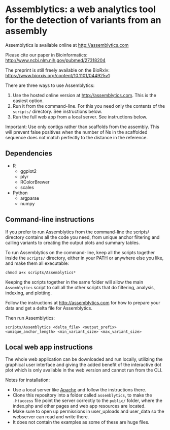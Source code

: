 # Assemblytics: a web analytics tool for the detection of variants from an assembly 

Assemblytics is available online at http://assemblytics.com

Please cite our paper in Bioinformatics: http://www.ncbi.nlm.nih.gov/pubmed/27318204

The preprint is still freely available on the BioRxiv: https://www.biorxiv.org/content/10.1101/044925v1

There are three ways to use Assemblytics:
1. Use the hosted online version at http://assemblytics.com. This is the easiest option.
2. Run it from the command-line. For this you need only the contents of the `scripts/` directory. See instructions below.
3. Run the full web app from a local server. See instructions below.

Important: Use only contigs rather than scaffolds from the assembly. This will prevent false positives when the number of Ns in the scaffolded sequence does not match perfectly to the distance in the reference.

## Dependencies
- R
    - ggplot2
    - plyr
    - RColorBrewer
    - scales
- Python
    - argparse
    - numpy

## Command-line instructions
If you prefer to run Assemblytics from the command-line the scripts/ directory contains all the code you need, from unique anchor filtering and calling variants to creating the output plots and summary tables. 

To run Assemblytics on the command-line, keep all the scripts together inside the `scripts/` directory, either in your PATH or anywhere else you like, and make them all executable:
```
chmod a+x scripts/Assemblytics*
```
Keeping the scripts together in the same folder will allow the main `Assemblytics` script to call all the other scripts that do filtering, analysis, indexing, and plotting.

Follow the instructions at http://assemblytics.com for how to prepare your data and get a delta file for Assemblytics. 

Then run Assemblytics:

```
scripts/Assemblytics <delta_file> <output_prefix> <unique_anchor_length> <min_variant_size> <max_variant_size>
```

## Local web app instructions
The whole web application can be downloaded and run locally, utilizing the graphical user interface and giving the added benefit of the interactive dot plot which is only available in the web version and cannot run from the CLI.

Notes for installation:
- Use a local server like [Apache](https://www.apachefriends.org/download.html) and follow the instructions there.
- Clone this repository into a folder called `assemblytics`, to make the `.htaccess` file point the server correctly to the `public/` folder, where the index.php and other pages and web app resources are located.
- Make sure to open up permissions in user_uploads and user_data so the webserver can read and write there. 
- It does not contain the examples as some of these are huge files.
